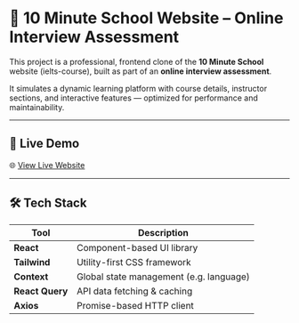 # 📘 10 Minute School Website – Online Interview Assessment

This project is a professional, frontend clone of the **10 Minute School** website (ielts-course), built as part of an **online interview assessment**.

It simulates a dynamic learning platform with course details, instructor sections, and interactive features — optimized for performance and maintainability.

---

## 🚀 Live Demo

🌐 [View Live Website](https://assessment-10-minute-school.vercel.app)

---

## 🛠️ Tech Stack

| Tool        | Description                               |
|-------------|-------------------------------------------|
| **React**   | Component-based UI library                |
| **Tailwind**| Utility-first CSS framework               |
| **Context** | Global state management (e.g. language)   |
| **React Query** | API data fetching & caching           |
| **Axios**   | Promise-based HTTP client                 |

